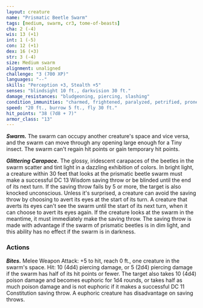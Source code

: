 ```yaml
---
layout: creature
name: "Prismatic Beetle Swarm"
tags: [medium, swarm, cr3, tome-of-beasts]
cha: 2 (-4)
wis: 13 (+1)
int: 1 (-5)
con: 12 (+1)
dex: 16 (+3)
str: 3 (-4)
size: Medium swarm
alignment: unaligned
challenge: "3 (700 XP)"
languages: "--"
skills: "Perception +3, Stealth +5"
senses: "blindsight 10 ft., darkvision 30 ft."
damage_resistances: "bludgeoning, piercing, slashing"
condition_immunities: "charmed, frightened, paralyzed, petrified, prone, restrained, stunned"
speed: "20 ft., burrow 5 ft., fly 30 ft."
hit_points: "38 (7d8 + 7)"
armor_class: "13"
---
```


***Swarm.*** The swarm can occupy another creature's space and vice versa, and the swarm can move through any opening large enough for a Tiny insect. The swarm can't regain hit points or gain temporary hit points.

***Glittering Carapace.*** The glossy, iridescent carapaces of the beetles in the swarm scatter and tint light in a dazzling exhibition of colors. In bright light, a creature within 30 feet that looks at the prismatic beetle swarm must make a successful DC 13 Wisdom saving throw or be blinded until the end of its next turn. If the saving throw fails by 5 or more, the target is also knocked unconscious. Unless it's surprised, a creature can avoid the saving throw by choosing to avert its eyes at the start of its turn. A creature that averts its eyes can't see the swarm until the start of its next turn, when it can choose to avert its eyes again. If the creature looks at the swarm in the meantime, it must immediately make the saving throw. The saving throw is made with advantage if the swarm of prismatic beetles is in dim light, and this ability has no effect if the swarm is in darkness.

### Actions

***Bites.*** Melee Weapon Attack: +5 to hit, reach 0 ft., one creature in the swarm's space. Hit: 10 (4d4) piercing damage, or 5 (2d4) piercing damage if the swarm has half of its hit points or fewer. The target also takes 10 (4d4) poison damage and becomes euphoric for 1d4 rounds, or takes half as much poison damage and is not euphoric if it makes a successful DC 11 Constitution saving throw. A euphoric creature has disadvantage on saving throws.

